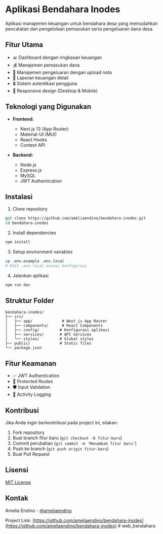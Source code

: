 # Aplikasi Bendahara Inodes

Aplikasi manajemen keuangan untuk bendahara desa yang memudahkan pencatatan dan pengelolaan pemasukan serta pengeluaran dana desa.

## Fitur Utama

- 📊 Dashboard dengan ringkasan keuangan
- 💰 Manajemen pemasukan dana
- 💸 Manajemen pengeluaran dengan upload nota
- 📑 Laporan keuangan detail
- 🔒 Sistem autentikasi pengguna
- 📱 Responsive design (Desktop & Mobile)

## Teknologi yang Digunakan

- **Frontend:**
  - Next.js 13 (App Router)
  - Material-UI (MUI)
  - React Hooks
  - Context API

- **Backend:**
  - Node.js
  - Express.js
  - MySQL
  - JWT Authentication

## Instalasi

1. Clone repository
```bash
git clone https://github.com/ameliaendino/bendahara-inodes.git
cd bendahara-inodes
```

2. Install dependencies
```bash
npm install
```

3. Setup environment variables
```bash
cp .env.example .env.local
# Edit .env.local sesuai konfigurasi
```

4. Jalankan aplikasi
```bash
npm run dev
```

## Struktur Folder

```
bendahara-inodes/
├── src/
│   ├── app/             # Next.js App Router
│   ├── components/      # React Components
│   ├── config/         # Konfigurasi aplikasi
│   ├── services/       # API Services
│   └── styles/         # Global styles
├── public/             # Static files
└── package.json
```

## Fitur Keamanan

- ✅ JWT Authentication
- 🔐 Protected Routes
- 🛡️ Input Validation
- 📝 Activity Logging

## Kontribusi

Jika Anda ingin berkontribusi pada project ini, silakan:

1. Fork repository
2. Buat branch fitur baru (`git checkout -b fitur-baru`)
3. Commit perubahan (`git commit -m 'Menambah fitur baru'`)
4. Push ke branch (`git push origin fitur-baru`)
5. Buat Pull Request

## Lisensi

[MIT License](LICENSE)

## Kontak

Amelia Endino - [@ameliaendino](https://github.com/ameliaendino)

Project Link: [https://github.com/ameliaendino/bendahara-inodes](https://github.com/ameliaendino/bendahara-inodes)
#   w e b _ b e n d a h a r a  
 